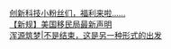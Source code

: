   
[创新科技小粉丝们，福利来啦......](http://www.dianyue.me/archives/154/jwcyus8y8ac7tylu/)  
[【新规】美国移民局最新声明](http://www.dianyue.me/archives/133/ppbzki16ilw9t0gd/)  
[浑源筑梦|不是结束，这是另一种形式的出发](http://www.dianyue.me/archives/133/43a8rpu6wrh8sr3k/)